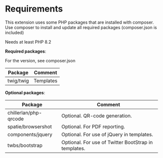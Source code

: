 # Requirements

This extension uses some PHP packages that are installed with composer.  
Use composer to install and update all required packages (composer.json is included)

Needs at least PHP 8.2


**Required packages**:

For the version, see composer.json

| Package 	                 | Comment                                                         |
|--------------------------- | --------------------------------------------------------------  |
| twig/twig                  | Templates                                                       |


**Optional packages**:

| Package 	                 | Comment                                                         |
|--------------------------- | --------------------------------------------------------------  |
| chillerlan/php-qrcode      | Optional. QR-code generation.                                   |
| spatie/browsershot         | Optional. For PDF reporting.                                    |
| components/jquery          | Optional. For use of jQuery in templates.                       |
| twbs/bootstrap             | Optional. For use of Twitter BootStrap in templates.            |
